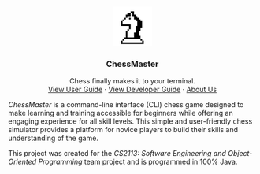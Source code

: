 <a name="readme-top"></a>

<!-- PROJECT LOGO -->
<br />
<div align="center">
  <a href="">
    <img src="docs/images/ChessMasterLogo.png" alt="Logo" width="80" height="80">
  </a>
<h3 align="center">ChessMaster</h3>

  <p align="center">
    Chess finally makes it to your terminal.
    <br />
    <a href="https://ay2324s1-cs2113-t18-1.github.io/tp/UserGuide.html">View User Guide</a>
    ·
    <a href="https://ay2324s1-cs2113-t18-1.github.io/tp/DeveloperGuide.html">View Developer Guide</a>
    ·
    <a href="https://ay2324s1-cs2113-t18-1.github.io/tp/AboutUs.html">About Us</a>
  </p>
</div>

_ChessMaster_ is a command-line interface (CLI) chess game designed to make learning and training accessible for 
beginners while offering an engaging experience for all skill levels. This simple and user-friendly chess simulator 
provides a platform for novice players to build their skills and understanding of the game.

This project was created for the _CS2113: Software Engineering and Object-Oriented Programming_ team project and 
is programmed in 100% Java.

<!-- MARKDOWN LINKS & IMAGES -->
<!-- https://www.markdownguide.org/basic-syntax/#reference-style-links -->
[Java]: https://img.shields.io/badge/java-%23ED8B00.svg?style=for-the-badge&logo=java&logoColor=white
[Java-url]: https://www.java.com/en/
